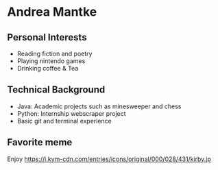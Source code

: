 # Andrea Mantke

## Personal Interests
- Reading fiction and poetry 
- Playing nintendo games
- Drinking coffee & Tea
 
## Technical Background
- Java: Academic projects such as minesweeper and chess
- Python: Internship webscraper project
- Basic git and terminal experience

## Favorite meme
Enjoy https://i.kym-cdn.com/entries/icons/original/000/028/431/kirby.jp

